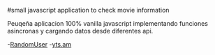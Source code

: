 #small javascript application to check movie information

Peuqeña aplicacion 100% vanilla javascript implementando funciones asincronas 
y cargando datos desde diferentes api.

-[RandomUser](https://randomuser.me/api/)
-[yts.am](https://yts.am/api/v2/) 